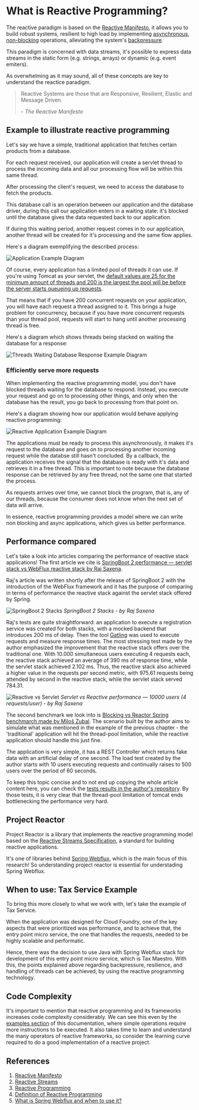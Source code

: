 # What is Reactive Programming?

The reactive paradigm is based on the [Reactive Manifesto](https://www.reactivemanifesto.org/), it allows you to build robust systems, resilient to high load by implementing [asynchronous](https://www.reactivemanifesto.org/glossary#Asynchronous), [non-blocking](https://www.reactivemanifesto.org/glossary#Non-Blocking) operations, alleviating the system's [backpressure](https://www.reactivemanifesto.org/glossary#Back-Pressure). 

This paradigm is concerned with data streams, it's possible to express data streams in the static form (e.g. strings, arrays) or dynamic (e.g. event emiters).

As overwhelming as it may sound, all of these concepts are key to understand the reactice paradigm.

> Reactive Systems are those that are Responsive, Resilient, Elastic and Message Driven.
>
> *- The Reactive Manifesto*

## Example to illustrate reactive programming

Let's say we have a simple, traditional application that fetches certain products from a database.

For each request received, our application will create a servlet thread to process the incoming data and all our processing flow will be within this same thread.

After processing the client's request, we need to access the database to fetch the products.

This database call is an operation between our application and the database driver, during this call our application enters in a waiting state: it's blocked until the database gives the data requested back to our application.

If during this waiting period, another request comes in to our application, another thread will be created for it's processing and the same flow applies.

Here's a diagram exemplifying the described process:

![Application Example Diagram](static/diagrams/example.png)

Of course, every application has a limited pool of threads it can use. If you're using Tomcat as your servlet, the [default values are 25 for the minimum amount of threads and 200 is the largest the pool will be before the server starts queueing up requests](https://www.baeldung.com/java-web-thread-pool-config#tomcat).

That means that if you have 200 concurrent requests on your application, you will have each request a thread assigned to it. This brings a huge problem for concurrency, because if you have more concurrent requests than your thread pool, requests will start to hang until another processing thread is free. 

Here's a diagram which shows threads being stacked on waiting the database for a response:

![Threads Waiting Database Response Example Diagram](static/diagrams/threads_waiting.png)

### Efficiently serve more requests

When implementing the reactive programming model, you don't have blocked threads waiting for the database to respond. Instead, you execute your request and go on to processing other things, and only when the database has the result, you go back to processing from that point on.

Here's a diagram showing how our application would behave applying reactive programming: 

![Reactive Application Example Diagram](static/diagrams/reactive_example.png)

The applications must be ready to process this asynchronously, it makes it's request to the database and goes on to processing another incoming request while the databse still hasn't concluded. By a callback, the application receives the signal that the database is ready with it's data and retrieves it in a free thread. This is important to note because the database response can be retrieved by any free thread, not the same one that started the process.

As requests arrives over time, we cannot block the program, that is, any of our threads, because the consumer does not know when the next set of data will arrive.

In essence, reactive programming provides a model where we can write non blocking and async applications, which gives us
better performance.

## Performance compared

Let's take a look into articles comparing the performance of reactive stack applications! The first article we cite is [SpringBoot 2 performance — servlet stack vs WebFlux reactive stack by Raj Saxena](https://medium.com/@the.raj.saxena/springboot-2-performance-servlet-stack-vs-webflux-reactive-stack-528ad5e9dadc).

Raj's article was written shortly after the release of SpringBoot 2 with the introduction of the WebFlux framework and it has the purpose of comparing in terms of performance the reactive stack against the servlet stack offered by Spring.

![SpringBoot 2 Stacks](static/spring-boot-stacks-raj-saxena.png)
*SpringBoot 2 Stacks - by Raj Saxena*

Raj's tests are quite straightforward: an application to execute a registration service was created for both stacks, with a mocked backend that introduces 200 ms of delay. Then the tool [Gatling](https://gatling.io/) was used to execute requests and measure response times. The most stressing test made by the author emphasized the improvement that the reactive stack offers over the traditional one. With 10.000 simultaneous users executing 4 requests each, the reactive stack achieved an average of 390 ms of response time, while the servlet stack achieved 2.102 ms. Thus, the reactive stack also achieved a higher value in the requests per second metric, with 975.61 requests being attended by second in the reactive stack, while the servlet stack served 784.31.

![Reactive vs Servlet](static/reactive-stack-vs-servlet-stack-raj-saxena.png)
*Servlet vs Reactive performance — 10000 users (4 requests/user) - by Raj Saxena*

The second benchmark we look into is [Blocking vs Reactor Spring benchmarch made by Miloš Zubal](https://github.com/mzubal/spring-reactor-benchmark). The scenario built by the author aims to simulate what was mentioned in the example of the previous chapter - the 'traditional' application will hit the thread-pool limitation, while the reactive application should handle this just fine.

The application is very simple, it has a REST Controller which returns fake data with an artificial delay of one second. The load test created by the author starts with 10 users executing requests and continually raises to 500 users over the period of 60 seconds.

To keep this topic concise and to not end up copying the whole article content here, you can check the [tests results in the author's repository](https://github.com/mzubal/spring-reactor-benchmark#results). By those tests, it is very clear that the thread-pool limitation of tomcat ends bottlenecking the performance very hard. 

## Project Reactor

Project Reactor is a library that implements the reactive programming model based on the [Reactive Streams Specification](https://www.reactive-streams.org/), a standard for building reactive applications. 

It's one of libraries behind [Spring Webflux](https://docs.spring.io/spring/docs/current/spring-framework-reference/web-reactive.html), which is the main focus of this research! So understanding project reactor is essential for understading Spring Webflux.

## When to use: Tax Service Example

To bring this more closely to what we work with, let's take the example of Tax Service.

When the application was designed for Cloud Foundry, one of the key aspects that were prioritized was performance, and to achieve that, the entry point micro service, the one that handles the requests, needed to be highly scalable and performatic.

Hence, there was the decision to use Java with Spring Webflux stack for development of this entry point micro service, which is Tax Maestro. With this, the points explained above regarding backpressure, resilience, and handling of threads can be achieved, by using the reactive programming technology. 

## Code Complexity

It's important to mention that reactive programming and its frameworks increases code complexity considerably. We can see this even by the [examples section](./initial-concepts.md#manipulating-and-managing-reactive-streams) of this documentation, where simple operations require more instructions to be executed. It also takes time to learn and understand the many operators of reactive frameworks, so consider the learning curve required to do a good implementation of a reactive project.

## References

1. [Reactive Manifesto](https://www.reactivemanifesto.org/)
2. [Reactive Streams](https://www.reactive-streams.org/)
3. [Reactive Programming](https://paulstovell.com/reactive-programming/)
4. [Definition of Reactive Programming](https://en.wikipedia.org/wiki/Reactive_programming)
5. [What is Spring Webflux and when to use it?](https://www.youtube.com/watch?v=M3jNn3HMeWg)
